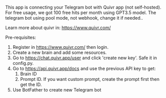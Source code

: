 This app is connecting your Telegram bot with Quivr app (not self-hosted). For free usage, we got 100 free hits per month using GPT3.5 model.
The telegram bot using pool mode, not webhook, change it if needed..

Learn more about quivr in: https://www.quivr.com/

Pre-requisites:
1. Register in https://www.quivr.com/ then login.
2. Create a new brain and add some resources.
3. Go to https://chat.quivr.app/user and click 'create new key'. Safe it in config.py.
4. Go to https://api.quivr.app/docs and use the previous API key to get:
   1. Brain ID
   2. Prompt ID. If you want custom prompt, create the prompt first then get the ID.
5. Use BotFather to create new Telegram bot
